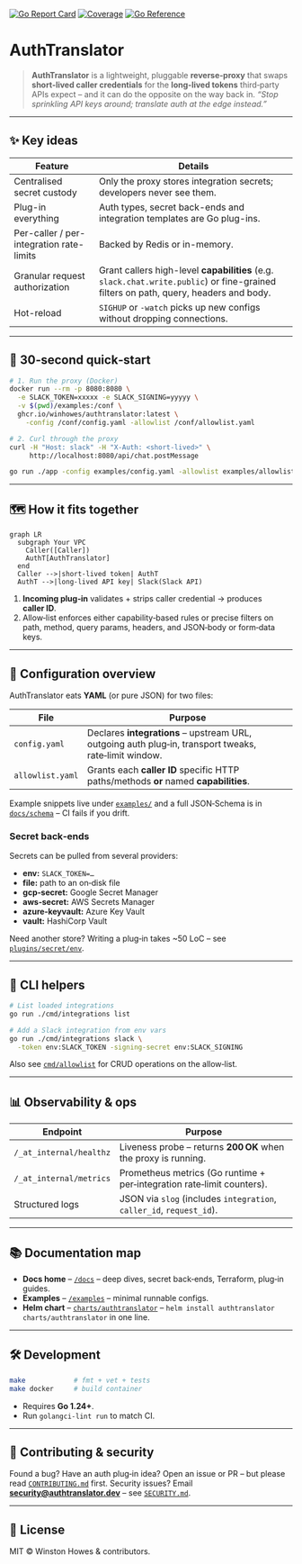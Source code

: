 [![Go Report Card](https://goreportcard.com/badge/github.com/winhowes/AuthTranslator)](https://goreportcard.com/report/github.com/winhowes/AuthTranslator) [![Coverage](https://codecov.io/gh/winhowes/AuthTranslator/branch/main/graph/badge.svg)](https://codecov.io/gh/winhowes/AuthTranslator) [![Go Reference](https://pkg.go.dev/badge/github.com/winhowes/authtranslator.svg)](https://pkg.go.dev/github.com/winhowes/authtranslator)


# AuthTranslator


> **AuthTranslator** is a lightweight, pluggable **reverse‑proxy** that swaps **short‑lived caller credentials** for the **long‑lived tokens** third‑party APIs expect – and it can do the opposite on the way back in.
> *“Stop sprinkling API keys around; translate auth at the edge instead.”*

---

## ✨ Key ideas

| Feature | Details |
|---------|---------|
| Centralised secret custody | Only the proxy stores integration secrets; developers never see them. |
| Plug-in everything | Auth types, secret back-ends and integration templates are Go plug-ins. |
| Per-caller / per-integration rate-limits | Backed by Redis or in-memory. |
| Granular request authorization | Grant callers high-level **capabilities** (e.g. `slack.chat.write.public`) or fine-grained filters on path, query, headers and body. |
| Hot-reload | `SIGHUP` or `-watch` picks up new configs without dropping connections. |

---

## 🚀 30‑second quick‑start

```bash
# 1. Run the proxy (Docker)
docker run --rm -p 8080:8080 \
  -e SLACK_TOKEN=xxxxx -e SLACK_SIGNING=yyyyy \
  -v $(pwd)/examples:/conf \
  ghcr.io/winhowes/authtranslator:latest \
    -config /conf/config.yaml -allowlist /conf/allowlist.yaml

# 2. Curl through the proxy
curl -H "Host: slack" -H "X-Auth: <short‑lived>" \
     http://localhost:8080/api/chat.postMessage
```

```bash
go run ./app -config examples/config.yaml -allowlist examples/allowlist.yaml
```

---

## 🗺️ How it fits together

```mermaid
graph LR
  subgraph Your VPC
    Caller([Caller])
    AuthT[AuthTranslator]
  end
  Caller -->|short‑lived token| AuthT
  AuthT -->|long‑lived API key| Slack(Slack API)
```

1. **Incoming plug‑in** validates + strips caller credential → produces **caller ID**.
2. Allow‑list enforces either capability‑based rules or precise filters on path, method, query params, headers, and JSON‑body or form‑data keys.

---

## 📄 Configuration overview

AuthTranslator eats **YAML** (or pure JSON) for two files:

| File             | Purpose                                                                                               |
| ---------------- | ----------------------------------------------------------------------------------------------------- |
| `config.yaml`    | Declares **integrations** – upstream URL, outgoing auth plug‑in, transport tweaks, rate‑limit window. |
| `allowlist.yaml` | Grants each **caller ID** specific HTTP paths/methods **or** named **capabilities**.                  |

Example snippets live under [`examples/`](examples/) and a full JSON‑Schema is in [`docs/schema`](docs/schema) – CI fails if you drift.

### Secret back‑ends

Secrets can be pulled from several providers:

* **env:** `SLACK_TOKEN=…`
* **file:** path to an on‑disk file
* **gcp‑secret:** Google Secret Manager
* **aws‑secret:** AWS Secrets Manager
* **azure‑keyvault:** Azure Key Vault
* **vault:** HashiCorp Vault

Need another store? Writing a plug‑in takes \~50 LoC – see [`plugins/secret/env`](plugins/secret/env).

---

## 🔧 CLI helpers

```bash
# List loaded integrations
go run ./cmd/integrations list

# Add a Slack integration from env vars
go run ./cmd/integrations slack \
  -token env:SLACK_TOKEN -signing-secret env:SLACK_SIGNING
```

Also see [`cmd/allowlist`](cmd/allowlist) for CRUD operations on the allow‑list.

---

## 📊 Observability & ops

| Endpoint                | Purpose                                                                |
| ----------------------- | ---------------------------------------------------------------------- |
| `/_at_internal/healthz` | Liveness probe – returns **200 OK** when the proxy is running.         |
| `/_at_internal/metrics` | Prometheus metrics (Go runtime + per‑integration rate‑limit counters). |
| Structured logs         | JSON via `slog` (includes `integration`, `caller_id`, `request_id`).   |

---

## 📚 Documentation map

* **Docs home** – [`/docs`](docs/) – deep dives, secret back‑ends, Terraform, plug‑in guides.
* **Examples** – [`/examples`](examples/) – minimal runnable configs.
* **Helm chart** – [`charts/authtranslator`](charts/authtranslator) – `helm install authtranslator charts/authtranslator` in one line.

---

## 🛠️ Development

```bash
make            # fmt + vet + tests
make docker     # build container
```

* Requires **Go 1.24+**.
* Run `golangci‑lint run` to match CI.

---

## 🤝 Contributing & security

Found a bug? Have an auth plug‑in idea? Open an issue or PR – but please read [`CONTRIBUTING.md`](CONTRIBUTING.md) first.
Security issues? Email **[security@authtranslator.dev](mailto:security@authtranslator.dev)** – see [`SECURITY.md`](SECURITY.md).

---

## 📝 License

MIT © Winston Howes & contributors.
